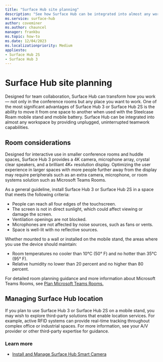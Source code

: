 ```yaml
---
title: "Surface Hub site planning"
description: "See how Surface Hub can be integrated into almost any workspace, providing unplugged, uninterrupted teamwork capabilities."
ms.service: surface-hub
author: coveminer
ms.author: chauncel
manager: frankbu
ms.topic: how-to
ms.date: 12/04/2023
ms.localizationpriority: Medium
appliesto:
- Surface Hub 2S
- Surface Hub 3
---
```


# Surface Hub site planning

Designed for team collaboration, Surface Hub can transform how you work  —  not only in the conference rooms but any place you want to work. One of the most significant advantages of Surface Hub 3 or Surface Hub 2S is the ability to move it from one space to another when used with the Steelcase Roam mobile stand and mobile battery. Surface Hub can be integrated into almost any workspace by providing unplugged, uninterrupted teamwork capabilities.

## Room considerations

Designed for interactive use in smaller conference rooms and huddle spaces, Surface Hub 3 provides a 4K camera, microphone array, crystal clear speakers, and a brilliant 4K+ resolution display. Optimizing the user experience in larger spaces with more people further away from the display may require peripherals such as an extra camera, microphone, or room systems solution such as Microsoft Teams Rooms.

As a general guideline, install Surface Hub 3 or Surface Hub 2S in a space that meets the following criteria:

- People can reach all four edges of the touchscreen.
- The screen is not in direct sunlight, which could affect viewing or damage the screen.
- Ventilation openings are not blocked.
- Microphones are not affected by noise sources, such as fans or vents.
- Space is well-lit with no reflective sources.

Whether mounted to a wall or installed on the mobile stand, the areas where you use the device should maintain:

- Room temperatures no cooler than 10°C (50° F) and no hotter than 35°C  (95° F).
- Relative humidity no lower than 20 percent and no higher than 80 percent.

For detailed room planning guidance and more information about Microsoft Teams Rooms, see [Plan Microsoft Teams Rooms.](/MicrosoftTeams/room-systems/skype-room-systems-v2-0)

## Managing Surface Hub location

If you plan to use Surface Hub 3 or Surface Hub 2S on a mobile stand, you may wish to explore third-party solutions that enable location services. For example, active RFID systems can provide real-time tracking throughout complex office or industrial spaces. For more information, see your A/V provider or other third-party expertise for guidance.

### Learn more

- [Install and Manage Surface Hub Smart Camera](surface-hub-smart-camera.md)
